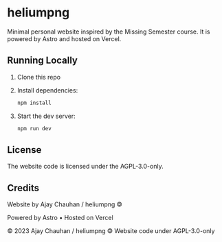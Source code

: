 # heliumpng

Minimal personal website inspired by the Missing Semester course. It is powered by Astro and hosted on Vercel.

## Running Locally

1. Clone this repo
2. Install dependencies:

   ```bash
   npm install
   ```

3. Start the dev server:

   ```bash
   npm run dev
   ```

## License

The website code is licensed under the AGPL-3.0-only.

## Credits

Website by Ajay Chauhan / heliumpng 🄯

Powered by Astro • Hosted on Vercel

© 2023 Ajay Chauhan / heliumpng 🄯 Website code under AGPL-3.0-only
